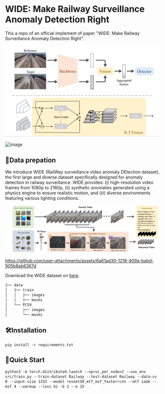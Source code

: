 # WIDE: Make Railway Surveillance Anomaly Detection Right
This a repo of an official implement of paper "WIDE: Make Railway Surveillance Anomaly Detection Right".
<div align="center">
  <img src="./fig/model.png" width="700" />
</div>

![image](https://github.com/user-attachments/assets/89af30e3-a787-4e0b-a17d-a036d4e27339)
## 📁Data prepation
We introduce WIDE (RailWay surveillance vIdeo anomaly DEtection dataset), the first large and diverse dataset specifically designed for anomaly detection in railway surveillance. WIDE provides: (i) high-resolution video frames from 1080p to 2160p, (ii) synthetic anomalies generated using a physics engine to ensure realistic motion, and (iii) diverse environments featuring various lighting conditions.
<div align="center">
  <img src="./fig/dataset.png" width="700" />
</div>

https://github.com/user-attachments/assets/6a61ad30-1218-409a-babd-905b8ab6367d

Download the WIDE dataset on [here](https://www.google.com.hk/search?q=%E6%8F%92%E5%85%A5pdf+github+readme&oq=%E6%8F%92%E5%85%A5pdf+github+readme&gs_lcrp=EgZjaHJvbWUyBggAEEUYOdIBCTEwMzAxajBqN6gCCLACAQ&sourceid=chrome&ie=UTF-8).

```
├── data
│   ├── train
│   │   ├── images
│   │   ├── masks
│   └── PC59
│       ├── images
│       └── masks
```
## 🛠️Installation
```
pip install -r requirements.txt
```

## 🚀Quick Start
```
python3 -m torch.distributed.launch --nproc_per_node=2 --use_env src/train.py --train-dataset Railway --test-dataset Railway --data-cv 0 --input-size 1333 --model resnet50_mtf_msf_fasterrcnn --mtf iade --msf 4 --warmup --loss bi -b 2 --e 15
```
